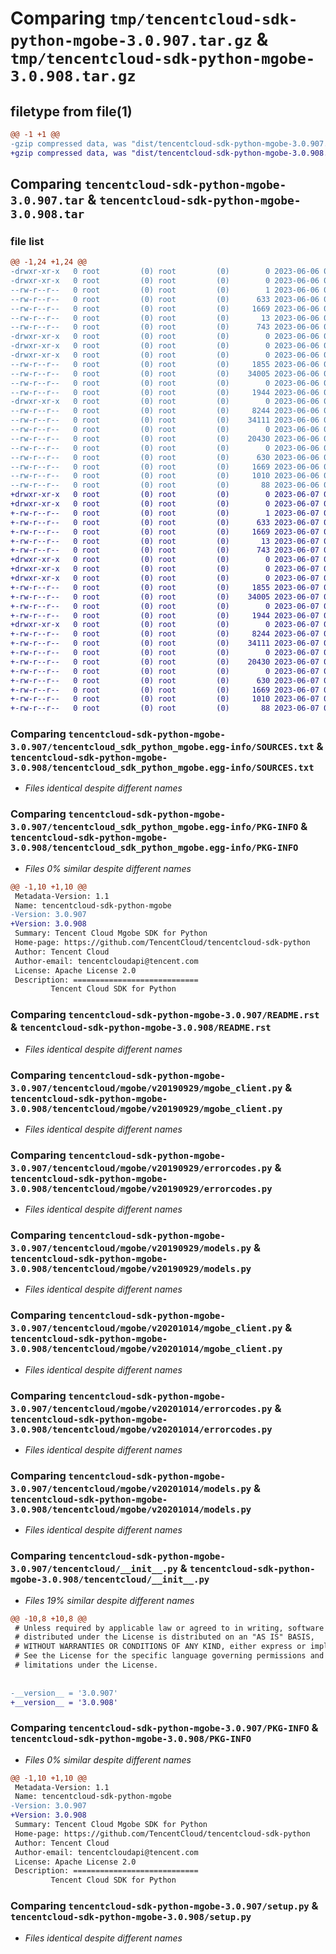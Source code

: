 # Comparing `tmp/tencentcloud-sdk-python-mgobe-3.0.907.tar.gz` & `tmp/tencentcloud-sdk-python-mgobe-3.0.908.tar.gz`

## filetype from file(1)

```diff
@@ -1 +1 @@
-gzip compressed data, was "dist/tencentcloud-sdk-python-mgobe-3.0.907.tar", last modified: Tue Jun  6 02:30:30 2023, max compression
+gzip compressed data, was "dist/tencentcloud-sdk-python-mgobe-3.0.908.tar", last modified: Wed Jun  7 00:28:11 2023, max compression
```

## Comparing `tencentcloud-sdk-python-mgobe-3.0.907.tar` & `tencentcloud-sdk-python-mgobe-3.0.908.tar`

### file list

```diff
@@ -1,24 +1,24 @@
-drwxr-xr-x   0 root         (0) root         (0)        0 2023-06-06 02:30:30.000000 tencentcloud-sdk-python-mgobe-3.0.907/
-drwxr-xr-x   0 root         (0) root         (0)        0 2023-06-06 02:30:30.000000 tencentcloud-sdk-python-mgobe-3.0.907/tencentcloud_sdk_python_mgobe.egg-info/
--rw-r--r--   0 root         (0) root         (0)        1 2023-06-06 02:30:30.000000 tencentcloud-sdk-python-mgobe-3.0.907/tencentcloud_sdk_python_mgobe.egg-info/dependency_links.txt
--rw-r--r--   0 root         (0) root         (0)      633 2023-06-06 02:30:30.000000 tencentcloud-sdk-python-mgobe-3.0.907/tencentcloud_sdk_python_mgobe.egg-info/SOURCES.txt
--rw-r--r--   0 root         (0) root         (0)     1669 2023-06-06 02:30:30.000000 tencentcloud-sdk-python-mgobe-3.0.907/tencentcloud_sdk_python_mgobe.egg-info/PKG-INFO
--rw-r--r--   0 root         (0) root         (0)       13 2023-06-06 02:30:30.000000 tencentcloud-sdk-python-mgobe-3.0.907/tencentcloud_sdk_python_mgobe.egg-info/top_level.txt
--rw-r--r--   0 root         (0) root         (0)      743 2023-06-06 02:30:30.000000 tencentcloud-sdk-python-mgobe-3.0.907/README.rst
-drwxr-xr-x   0 root         (0) root         (0)        0 2023-06-06 02:30:30.000000 tencentcloud-sdk-python-mgobe-3.0.907/tencentcloud/
-drwxr-xr-x   0 root         (0) root         (0)        0 2023-06-06 02:30:30.000000 tencentcloud-sdk-python-mgobe-3.0.907/tencentcloud/mgobe/
-drwxr-xr-x   0 root         (0) root         (0)        0 2023-06-06 02:30:30.000000 tencentcloud-sdk-python-mgobe-3.0.907/tencentcloud/mgobe/v20190929/
--rw-r--r--   0 root         (0) root         (0)     1855 2023-06-06 02:30:30.000000 tencentcloud-sdk-python-mgobe-3.0.907/tencentcloud/mgobe/v20190929/mgobe_client.py
--rw-r--r--   0 root         (0) root         (0)    34005 2023-06-06 02:30:30.000000 tencentcloud-sdk-python-mgobe-3.0.907/tencentcloud/mgobe/v20190929/errorcodes.py
--rw-r--r--   0 root         (0) root         (0)        0 2023-06-06 02:30:30.000000 tencentcloud-sdk-python-mgobe-3.0.907/tencentcloud/mgobe/v20190929/__init__.py
--rw-r--r--   0 root         (0) root         (0)     1944 2023-06-06 02:30:30.000000 tencentcloud-sdk-python-mgobe-3.0.907/tencentcloud/mgobe/v20190929/models.py
-drwxr-xr-x   0 root         (0) root         (0)        0 2023-06-06 02:30:30.000000 tencentcloud-sdk-python-mgobe-3.0.907/tencentcloud/mgobe/v20201014/
--rw-r--r--   0 root         (0) root         (0)     8244 2023-06-06 02:30:30.000000 tencentcloud-sdk-python-mgobe-3.0.907/tencentcloud/mgobe/v20201014/mgobe_client.py
--rw-r--r--   0 root         (0) root         (0)    34111 2023-06-06 02:30:30.000000 tencentcloud-sdk-python-mgobe-3.0.907/tencentcloud/mgobe/v20201014/errorcodes.py
--rw-r--r--   0 root         (0) root         (0)        0 2023-06-06 02:30:30.000000 tencentcloud-sdk-python-mgobe-3.0.907/tencentcloud/mgobe/v20201014/__init__.py
--rw-r--r--   0 root         (0) root         (0)    20430 2023-06-06 02:30:30.000000 tencentcloud-sdk-python-mgobe-3.0.907/tencentcloud/mgobe/v20201014/models.py
--rw-r--r--   0 root         (0) root         (0)        0 2023-06-06 02:30:30.000000 tencentcloud-sdk-python-mgobe-3.0.907/tencentcloud/mgobe/__init__.py
--rw-r--r--   0 root         (0) root         (0)      630 2023-06-06 02:30:30.000000 tencentcloud-sdk-python-mgobe-3.0.907/tencentcloud/__init__.py
--rw-r--r--   0 root         (0) root         (0)     1669 2023-06-06 02:30:30.000000 tencentcloud-sdk-python-mgobe-3.0.907/PKG-INFO
--rw-r--r--   0 root         (0) root         (0)     1010 2023-06-06 02:30:30.000000 tencentcloud-sdk-python-mgobe-3.0.907/setup.py
--rw-r--r--   0 root         (0) root         (0)       88 2023-06-06 02:30:30.000000 tencentcloud-sdk-python-mgobe-3.0.907/setup.cfg
+drwxr-xr-x   0 root         (0) root         (0)        0 2023-06-07 00:28:11.000000 tencentcloud-sdk-python-mgobe-3.0.908/
+drwxr-xr-x   0 root         (0) root         (0)        0 2023-06-07 00:28:11.000000 tencentcloud-sdk-python-mgobe-3.0.908/tencentcloud_sdk_python_mgobe.egg-info/
+-rw-r--r--   0 root         (0) root         (0)        1 2023-06-07 00:28:11.000000 tencentcloud-sdk-python-mgobe-3.0.908/tencentcloud_sdk_python_mgobe.egg-info/dependency_links.txt
+-rw-r--r--   0 root         (0) root         (0)      633 2023-06-07 00:28:11.000000 tencentcloud-sdk-python-mgobe-3.0.908/tencentcloud_sdk_python_mgobe.egg-info/SOURCES.txt
+-rw-r--r--   0 root         (0) root         (0)     1669 2023-06-07 00:28:11.000000 tencentcloud-sdk-python-mgobe-3.0.908/tencentcloud_sdk_python_mgobe.egg-info/PKG-INFO
+-rw-r--r--   0 root         (0) root         (0)       13 2023-06-07 00:28:11.000000 tencentcloud-sdk-python-mgobe-3.0.908/tencentcloud_sdk_python_mgobe.egg-info/top_level.txt
+-rw-r--r--   0 root         (0) root         (0)      743 2023-06-07 00:28:11.000000 tencentcloud-sdk-python-mgobe-3.0.908/README.rst
+drwxr-xr-x   0 root         (0) root         (0)        0 2023-06-07 00:28:11.000000 tencentcloud-sdk-python-mgobe-3.0.908/tencentcloud/
+drwxr-xr-x   0 root         (0) root         (0)        0 2023-06-07 00:28:11.000000 tencentcloud-sdk-python-mgobe-3.0.908/tencentcloud/mgobe/
+drwxr-xr-x   0 root         (0) root         (0)        0 2023-06-07 00:28:11.000000 tencentcloud-sdk-python-mgobe-3.0.908/tencentcloud/mgobe/v20190929/
+-rw-r--r--   0 root         (0) root         (0)     1855 2023-06-07 00:28:11.000000 tencentcloud-sdk-python-mgobe-3.0.908/tencentcloud/mgobe/v20190929/mgobe_client.py
+-rw-r--r--   0 root         (0) root         (0)    34005 2023-06-07 00:28:11.000000 tencentcloud-sdk-python-mgobe-3.0.908/tencentcloud/mgobe/v20190929/errorcodes.py
+-rw-r--r--   0 root         (0) root         (0)        0 2023-06-07 00:28:11.000000 tencentcloud-sdk-python-mgobe-3.0.908/tencentcloud/mgobe/v20190929/__init__.py
+-rw-r--r--   0 root         (0) root         (0)     1944 2023-06-07 00:28:11.000000 tencentcloud-sdk-python-mgobe-3.0.908/tencentcloud/mgobe/v20190929/models.py
+drwxr-xr-x   0 root         (0) root         (0)        0 2023-06-07 00:28:11.000000 tencentcloud-sdk-python-mgobe-3.0.908/tencentcloud/mgobe/v20201014/
+-rw-r--r--   0 root         (0) root         (0)     8244 2023-06-07 00:28:11.000000 tencentcloud-sdk-python-mgobe-3.0.908/tencentcloud/mgobe/v20201014/mgobe_client.py
+-rw-r--r--   0 root         (0) root         (0)    34111 2023-06-07 00:28:11.000000 tencentcloud-sdk-python-mgobe-3.0.908/tencentcloud/mgobe/v20201014/errorcodes.py
+-rw-r--r--   0 root         (0) root         (0)        0 2023-06-07 00:28:11.000000 tencentcloud-sdk-python-mgobe-3.0.908/tencentcloud/mgobe/v20201014/__init__.py
+-rw-r--r--   0 root         (0) root         (0)    20430 2023-06-07 00:28:11.000000 tencentcloud-sdk-python-mgobe-3.0.908/tencentcloud/mgobe/v20201014/models.py
+-rw-r--r--   0 root         (0) root         (0)        0 2023-06-07 00:28:11.000000 tencentcloud-sdk-python-mgobe-3.0.908/tencentcloud/mgobe/__init__.py
+-rw-r--r--   0 root         (0) root         (0)      630 2023-06-07 00:28:11.000000 tencentcloud-sdk-python-mgobe-3.0.908/tencentcloud/__init__.py
+-rw-r--r--   0 root         (0) root         (0)     1669 2023-06-07 00:28:11.000000 tencentcloud-sdk-python-mgobe-3.0.908/PKG-INFO
+-rw-r--r--   0 root         (0) root         (0)     1010 2023-06-07 00:28:11.000000 tencentcloud-sdk-python-mgobe-3.0.908/setup.py
+-rw-r--r--   0 root         (0) root         (0)       88 2023-06-07 00:28:11.000000 tencentcloud-sdk-python-mgobe-3.0.908/setup.cfg
```

### Comparing `tencentcloud-sdk-python-mgobe-3.0.907/tencentcloud_sdk_python_mgobe.egg-info/SOURCES.txt` & `tencentcloud-sdk-python-mgobe-3.0.908/tencentcloud_sdk_python_mgobe.egg-info/SOURCES.txt`

 * *Files identical despite different names*

### Comparing `tencentcloud-sdk-python-mgobe-3.0.907/tencentcloud_sdk_python_mgobe.egg-info/PKG-INFO` & `tencentcloud-sdk-python-mgobe-3.0.908/tencentcloud_sdk_python_mgobe.egg-info/PKG-INFO`

 * *Files 0% similar despite different names*

```diff
@@ -1,10 +1,10 @@
 Metadata-Version: 1.1
 Name: tencentcloud-sdk-python-mgobe
-Version: 3.0.907
+Version: 3.0.908
 Summary: Tencent Cloud Mgobe SDK for Python
 Home-page: https://github.com/TencentCloud/tencentcloud-sdk-python
 Author: Tencent Cloud
 Author-email: tencentcloudapi@tencent.com
 License: Apache License 2.0
 Description: ============================
         Tencent Cloud SDK for Python
```

### Comparing `tencentcloud-sdk-python-mgobe-3.0.907/README.rst` & `tencentcloud-sdk-python-mgobe-3.0.908/README.rst`

 * *Files identical despite different names*

### Comparing `tencentcloud-sdk-python-mgobe-3.0.907/tencentcloud/mgobe/v20190929/mgobe_client.py` & `tencentcloud-sdk-python-mgobe-3.0.908/tencentcloud/mgobe/v20190929/mgobe_client.py`

 * *Files identical despite different names*

### Comparing `tencentcloud-sdk-python-mgobe-3.0.907/tencentcloud/mgobe/v20190929/errorcodes.py` & `tencentcloud-sdk-python-mgobe-3.0.908/tencentcloud/mgobe/v20190929/errorcodes.py`

 * *Files identical despite different names*

### Comparing `tencentcloud-sdk-python-mgobe-3.0.907/tencentcloud/mgobe/v20190929/models.py` & `tencentcloud-sdk-python-mgobe-3.0.908/tencentcloud/mgobe/v20190929/models.py`

 * *Files identical despite different names*

### Comparing `tencentcloud-sdk-python-mgobe-3.0.907/tencentcloud/mgobe/v20201014/mgobe_client.py` & `tencentcloud-sdk-python-mgobe-3.0.908/tencentcloud/mgobe/v20201014/mgobe_client.py`

 * *Files identical despite different names*

### Comparing `tencentcloud-sdk-python-mgobe-3.0.907/tencentcloud/mgobe/v20201014/errorcodes.py` & `tencentcloud-sdk-python-mgobe-3.0.908/tencentcloud/mgobe/v20201014/errorcodes.py`

 * *Files identical despite different names*

### Comparing `tencentcloud-sdk-python-mgobe-3.0.907/tencentcloud/mgobe/v20201014/models.py` & `tencentcloud-sdk-python-mgobe-3.0.908/tencentcloud/mgobe/v20201014/models.py`

 * *Files identical despite different names*

### Comparing `tencentcloud-sdk-python-mgobe-3.0.907/tencentcloud/__init__.py` & `tencentcloud-sdk-python-mgobe-3.0.908/tencentcloud/__init__.py`

 * *Files 19% similar despite different names*

```diff
@@ -10,8 +10,8 @@
 # Unless required by applicable law or agreed to in writing, software
 # distributed under the License is distributed on an "AS IS" BASIS,
 # WITHOUT WARRANTIES OR CONDITIONS OF ANY KIND, either express or implied.
 # See the License for the specific language governing permissions and
 # limitations under the License.
 
 
-__version__ = '3.0.907'
+__version__ = '3.0.908'
```

### Comparing `tencentcloud-sdk-python-mgobe-3.0.907/PKG-INFO` & `tencentcloud-sdk-python-mgobe-3.0.908/PKG-INFO`

 * *Files 0% similar despite different names*

```diff
@@ -1,10 +1,10 @@
 Metadata-Version: 1.1
 Name: tencentcloud-sdk-python-mgobe
-Version: 3.0.907
+Version: 3.0.908
 Summary: Tencent Cloud Mgobe SDK for Python
 Home-page: https://github.com/TencentCloud/tencentcloud-sdk-python
 Author: Tencent Cloud
 Author-email: tencentcloudapi@tencent.com
 License: Apache License 2.0
 Description: ============================
         Tencent Cloud SDK for Python
```

### Comparing `tencentcloud-sdk-python-mgobe-3.0.907/setup.py` & `tencentcloud-sdk-python-mgobe-3.0.908/setup.py`

 * *Files identical despite different names*

